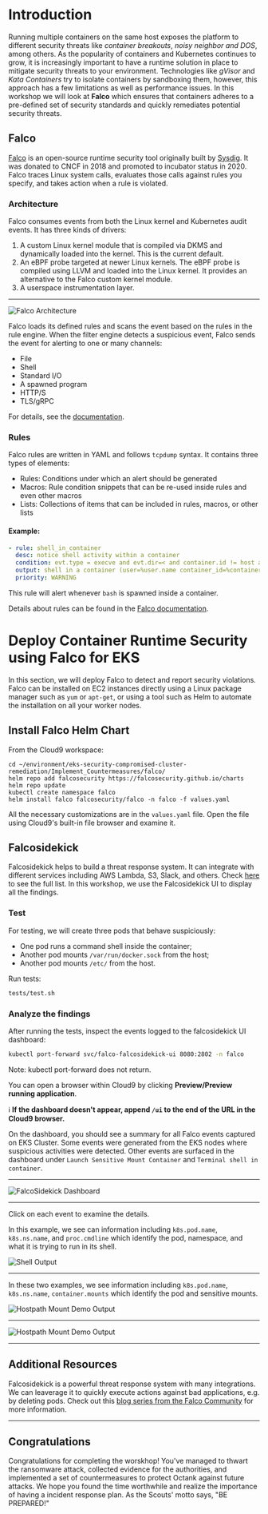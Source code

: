 # Introduction
Running multiple containers on the same host exposes the platform to different security threats like _container breakouts_, _noisy neighbor and DOS_, among others. As the popularity of containers and Kubernetes continues to grow, it is increasingly important to have a runtime solution in place to mitigate security threats to your environment. Technologies like _gVisor_ and _Kata Containers_ try to isolate containers by sandboxing them, however, this approach has a few limitations as well as performance issues. In this workshop we will look at **Falco** which ensures that containers adheres to a pre-defined set of security standards and quickly remediates potential security threats.

## Falco
[Falco](https://github.com/falcosecurity) is an open-source runtime security tool originally built by [Sysdig](https://sysdig.com). It was donated to CNCF in 2018 and promoted to incubator status in 2020. Falco traces Linux system calls, evaluates those calls against rules you specify, and takes action when a rule is violated.

### Architecture
Falco consumes events from both the Linux kernel and Kubernetes audit events. It has three kinds of drivers:
1. A custom Linux kernel module that is compiled via DKMS and dynamically loaded into the kernel. This is the current default.
2. An eBPF probe targeted at newer Linux kernels. The eBPF probe is compiled using LLVM and loaded into the Linux kernel. It provides an alternative to the Falco custom kernel module.
3. A userspace instrumentation layer.

***
![Falco Architecture](images/falco-extended-architecture.png)

Falco loads its defined rules and scans the event based on the rules in the rule engine. When the filter engine detects a suspicious event, Falco sends the event for alerting to one or many channels:
- File
- Shell
- Standard I/O
- A spawned program
- HTTP/S
- TLS/gRPC

For details, see the [documentation](https://falco.org/docs/alerts/).

### Rules
Falco rules are written in YAML and follows `tcpdump` syntax. It contains three types of elements:
- Rules: Conditions under which an alert should be generated
- Macros: Rule condition snippets that can be re-used inside rules and even other macros
- Lists: Collections of items that can be included in rules, macros, or other lists

#### Example:

```yaml
- rule: shell_in_container
  desc: notice shell activity within a container
  condition: evt.type = execve and evt.dir=< and container.id != host and proc.name = bash
  output: shell in a container (user=%user.name container_id=%container.id container_name=%container.name shell=%proc.name parent=%proc.pname cmdline=%proc.cmdline)
  priority: WARNING
```

This rule will alert whenever `bash` is spawned inside a container.

Details about rules can be found in the [Falco documentation](https://falco.org/docs/rules/).

# Deploy Container Runtime Security using Falco for EKS
In this section, we will deploy Falco to detect and report security violations. Falco can be installed on EC2 instances directly using a Linux package manager such as `yum` or `apt-get`, or using a tool such as Helm to automate the installation on all your worker nodes.

## Install Falco Helm Chart
From the Cloud9 workspace:

```
cd ~/environment/eks-security-compromised-cluster-remediation/Implement_Countermeasures/falco/
helm repo add falcosecurity https://falcosecurity.github.io/charts
helm repo update
kubectl create namespace falco
helm install falco falcosecurity/falco -n falco -f values.yaml
```
All the necessary customizations are in the `values.yaml` file. Open the file using Cloud9's built-in file browser and examine it.

## Falcosidekick

Falcosidekick helps to build a threat response system. It can integrate with different services including AWS Lambda, S3, Slack, and others. Check [here](https://github.com/falcosecurity/falcosidekick#outputs) to see the full list. In this workshop, we use the Falcosidekick UI to display all the findings.

### Test
For testing, we will create three pods that behave suspiciously:

- One pod runs a command shell inside the container;
- Another pod mounts `/var/run/docker.sock` from the host;
- Another pod mounts `/etc/` from the host.

Run tests:

```bash
tests/test.sh
```

### Analyze the findings
After running the tests, inspect the events logged to the falcosidekick UI dashboard:

```bash
kubectl port-forward svc/falco-falcosidekick-ui 8080:2802 -n falco
```

Note: kubectl port-forward does not return.

You can open a browser within Cloud9 by clicking **Preview/Preview running application**.

:information_source: **If the dashboard doesn't appear, append `/ui` to the end of the URL in the Cloud9 browser.**

On the dashboard, you should see a summary for all Falco events captured on EKS Cluster. Some events were generated from the EKS nodes where suspicious activities were detected. Other events are surfaced in the dashboard under `Launch Sensitive Mount Container` and `Terminal shell in container`.

***

![FalcoSidekick Dashboard](images/falcosidekick-ui-dashboard.png)

***

Click on each event to examine the details.

In this example, we see can information including `k8s.pod.name`, `k8s.ns.name`, and `proc.cmdline` which identify the pod, namespace, and what it is trying to run in its shell.

![Shell Output](images/demo-shell.png)

***
In these two examples, we see information including `k8s.pod.name`, `k8s.ns.name`, `container.mounts` which identify the pod and sensitive mounts.

![Hostpath Mount Demo Output](images/demo-hostpath-mount.png)

***

![Hostpath Mount Demo Output](images/demo-docker-sock.png)

***

## Additional Resources
Falcosidekick is a powerful threat response system with many integrations. We can leaverage it to quickly execute actions against bad applications, e.g. by deleting pods. Check out this [blog series from the Falco Community](https://falco.org/blog/falcosidekick-response-engine-part-1-kubeless/) for more information.

---

## Congratulations
Congratulations for completing the worskhop! You've managed to thwart the ransomware attack, collected evidence for the authorities, and implemented a set of countermeasures to protect Octank against future attacks. We hope you found the time worthwhile and realize the importance of having a incident response plan. As the Scouts' motto says, "BE PREPARED!"
